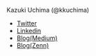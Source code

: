 Kazuki Uchima (@kkuchima)
* [Twitter](https://twitter.com/kkuchima)
* [Linkedin](https://www.linkedin.com/in/kazuki-uchima-49357014b)
* [Blog(Medium)](https://medium.com/@kuchima)
* [Blog(Zenn)](https://zenn.dev/kuchima)

<!---
kkuchima/kkuchima is a ✨ special ✨ repository because its `README.md` (this file) appears on your GitHub profile.
You can click the Preview link to take a look at your changes.
--->
